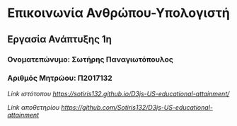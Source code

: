 # Επικοινωνία Ανθρώπου-Υπολογιστή
## Εργασία Ανάπτυξης 1η 
### Ονοματεπώνυμο: Σωτήρης Παναγιωτόπουλος
### Αριθμός Μητρώου: Π2017132
 
*Link ιστότοπου https://sotiris132.github.io/D3js-US-educational-attainment/*
 
*Link αποθετηρίου https://github.com/Sotiris132/D3js-US-educational-attainment*
 
 
